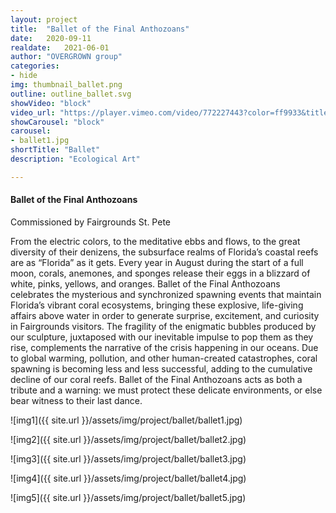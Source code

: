 ```yaml
---
layout: project
title:  "Ballet of the Final Anthozoans"
date:   2020-09-11
realdate:   2021-06-01
author: "OVERGROWN group"
categories:
- hide
img: thumbnail_ballet.png
outline: outline_ballet.svg
showVideo: "block"
video_url: "https://player.vimeo.com/video/772227443?color=ff9933&title=0&byline=0&portrait=0"
showCarousel: "block"
carousel:
- ballet1.jpg
shortTitle: "Ballet"
description: "Ecological Art"

---
```

#### Ballet of the Final Anthozoans ####

Commissioned by Fairgrounds St. Pete

From the electric colors, to the meditative ebbs and flows, to the great diversity of their denizens, the subsurface realms of Florida’s coastal reefs are as “Florida” as it gets. Every year in August during the start of a full moon, corals, anemones, and sponges release their eggs in a blizzard of white, pinks, yellows, and oranges. Ballet of the Final Anthozoans celebrates the mysterious and synchronized spawning events that maintain Florida’s vibrant coral ecosystems, bringing these explosive, life-giving affairs above water in order to generate surprise, excitement, and curiosity in Fairgrounds visitors. The fragility of the enigmatic bubbles produced by our sculpture, juxtaposed with our inevitable impulse to pop them as they rise, complements the narrative of the crisis happening in our oceans. Due to global warming, pollution, and other human-created catastrophes, coral spawning is becoming less and less successful, adding to the cumulative decline of our coral reefs. Ballet of the Final Anthozoans acts as both a tribute and a warning: we must protect these delicate environments, or else bear witness to their last dance.

![img1]({{ site.url }}/assets/img/project/ballet/ballet1.jpg)


![img2]({{ site.url }}/assets/img/project/ballet/ballet2.jpg)


![img3]({{ site.url }}/assets/img/project/ballet/ballet3.jpg)


![img4]({{ site.url }}/assets/img/project/ballet/ballet4.jpg)


![img5]({{ site.url }}/assets/img/project/ballet/ballet5.jpg)
